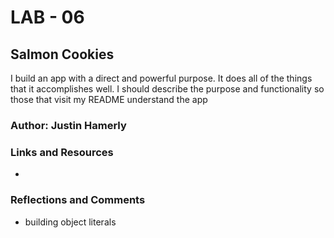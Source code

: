 # LAB - 06

## Salmon Cookies

I build an app with a direct and powerful purpose. It does all of the things that it accomplishes well. I should describe the purpose and functionality so those that visit my README understand the app

### Author: Justin Hamerly

### Links and Resources
* 

### Reflections and Comments
* building object literals
